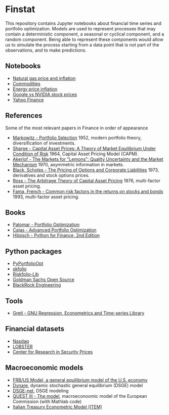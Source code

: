 Finstat
=======
This repository contains Jupyter notebooks about financial time series and portfolio optimization.
Models are used to represent processes that may contain a deterministic component, a seasonal or cyclical component, and a random component. Being able to represent these components would allow us to simulate the process starting from a data point that is not part of the observations, and to make predictions.


## Notebooks
* [Natural gas price and inflation](experiments/energy_price_inflation.ipynb)
* [Commodities](experiments/commodities.ipynb)
* [Energy price inflation](experiments/energy_price_inflation.ipynb)
* [Google vs NVIDIA stock prices](goog_nvda_prces.ipynb)
* [Yahoo Finance](experiments/yahoo_finance.ipynb)

## References
Some of the most relevant papers in Finance in order of appearance

* [Markowitz - Portfolio Selection](https://doi.org/10.2307/2975974) 1952, modern portfolio theory, diversification of investments.
* [Sharpe - Capital Asset Prices: A Theory of Market Equilibrium Under Condition of Risk](https://doi.org/10.1111/j.1540-6261.1964.tb02865.x) 1964, Capital Asset Pricing Model (CAPM).
* [Akerlof - The Markets for "Lemons": Quality Uncertainty and the Market Mechanism](https://www.jstor.org/stable/1879431) 1970, asymmetric information in markets.
* [Black, Scholes - The Pricing of Options and Corporate Liabilities](https://doi.org/10.1142/9789814759588_0001) 1973, derivatives and stock options prices.
* [Ross - The Arbitrage Theory of Capital Asset Pricing](https://www.sciencedirect.com/science/article/abs/pii/0022053176900466?via%3Dihub) 1976, multi-factor asset pricing.
* [Fama, French - Common risk factors in the returns on stocks and bonds](https://www.sciencedirect.com/science/article/abs/pii/0304405X93900235) 1993, multi-factor asset pricing.

## Books
* [Palomar - Portfolio Optimization](palomar/README.md)
* [Cajas - Advanced Portfolio Optimization](cajas/README.md)
* [Hilpisch - Python for Finance, 2nd Edition](hilpisch/README.md)

## Python packages
* [PyPortfolioOpt](https://pyportfolioopt.readthedocs.io/en/latest/)  
* [skfolio](https://skfolio.org/)  
* [Riskfolio-Lib](https://pypi.org/project/Riskfolio-Lib/)
* [Goldman Sachs Open Source](https://developer.gs.com/)
* [BlackRock Engineering](https://engineering.blackrock.com/)  

## Tools
* [Gretl - GNU Regression, Econometrics and Time-series Library](https://gretl.sourceforge.net/)

## Financial datasets
* [Nasdaq](https://www.nasdaq.com/)
* [LOBSTER](https://lobsterdata.com/info/DataSamples.php)
* [Center for Research in Security Prices](https://www.crsp.org/)

## Macroeconomic models
* [FRB/US Model, a general equilibrium model of the U.S. economy](https://www.federalreserve.gov/econres/us-models-about.htm)
* [Dynare](https://www.dynare.org/), dynamic stochastic general equilibrium (DSGE) model
* [DSGE-net](https://www.dsge.net/), DSGE modeling
* [QUEST III - The model](https://joint-research-centre.ec.europa.eu/projects-and-activities/macroeconomic-monitoring-fiscal-surveillance-forecasting-and-nowcasting/quest-iii-macroeconomic-model_en), macroeconoomic model of the European Commission (with Mathlab code)
* [Italian Treasury Econometric Model (ITEM)](https://www.dt.mef.gov.it/it/attivita_istituzionali/analisi_programmazione_economico_finanziaria/modellistica/item.html)  


